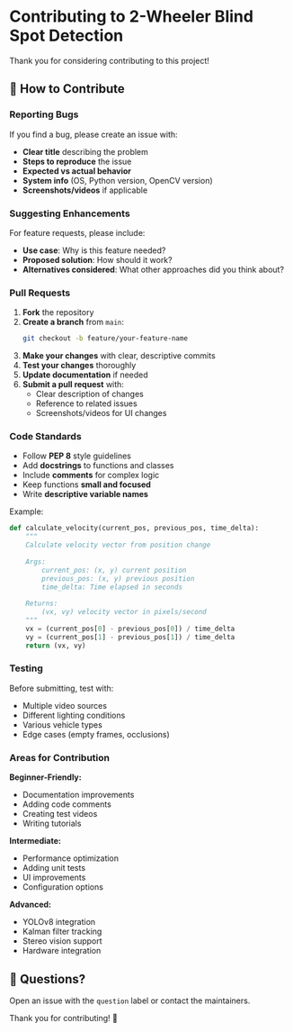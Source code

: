 # Contributing to 2-Wheeler Blind Spot Detection

Thank you for considering contributing to this project! 

## 🤝 How to Contribute

### Reporting Bugs

If you find a bug, please create an issue with:
- **Clear title** describing the problem
- **Steps to reproduce** the issue
- **Expected vs actual behavior**
- **System info** (OS, Python version, OpenCV version)
- **Screenshots/videos** if applicable

### Suggesting Enhancements

For feature requests, please include:
- **Use case**: Why is this feature needed?
- **Proposed solution**: How should it work?
- **Alternatives considered**: What other approaches did you think about?

### Pull Requests

1. **Fork** the repository
2. **Create a branch** from `main`:
   ```bash
   git checkout -b feature/your-feature-name
   ```
3. **Make your changes** with clear, descriptive commits
4. **Test your changes** thoroughly
5. **Update documentation** if needed
6. **Submit a pull request** with:
   - Clear description of changes
   - Reference to related issues
   - Screenshots/videos for UI changes

### Code Standards

- Follow **PEP 8** style guidelines
- Add **docstrings** to functions and classes
- Include **comments** for complex logic
- Keep functions **small and focused**
- Write **descriptive variable names**

Example:
```python
def calculate_velocity(current_pos, previous_pos, time_delta):
    """
    Calculate velocity vector from position change
    
    Args:
        current_pos: (x, y) current position
        previous_pos: (x, y) previous position
        time_delta: Time elapsed in seconds
        
    Returns:
        (vx, vy) velocity vector in pixels/second
    """
    vx = (current_pos[0] - previous_pos[0]) / time_delta
    vy = (current_pos[1] - previous_pos[1]) / time_delta
    return (vx, vy)
```

### Testing

Before submitting, test with:
- Multiple video sources
- Different lighting conditions
- Various vehicle types
- Edge cases (empty frames, occlusions)

### Areas for Contribution

**Beginner-Friendly:**
- Documentation improvements
- Adding code comments
- Creating test videos
- Writing tutorials

**Intermediate:**
- Performance optimization
- Adding unit tests
- UI improvements
- Configuration options

**Advanced:**
- YOLOv8 integration
- Kalman filter tracking
- Stereo vision support
- Hardware integration

## 📧 Questions?

Open an issue with the `question` label or contact the maintainers.

Thank you for contributing! 🙏
